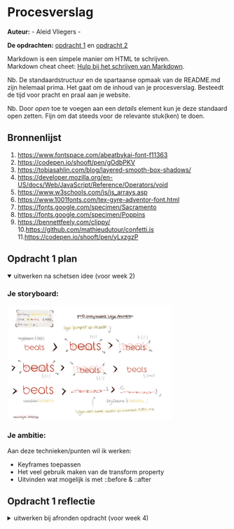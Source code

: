 # Procesverslag
**Auteur:** - Aleid Vliegers -

**De opdrachten:** [opdracht 1](opdracht1/index.html) en [opdracht 2](opdracht2/index.html)


Markdown is een simpele manier om HTML te schrijven.  
Markdown cheat cheet: [Hulp bij het schrijven van Markdown](https://github.com/adam-p/markdown-here/wiki/Markdown-Cheatsheet).

Nb. De standaardstructuur en de spartaanse opmaak van de README.md zijn helemaal prima. Het gaat om de inhoud van je procesverslag. Besteedt de tijd voor pracht en praal aan je website.

Nb. Door *open* toe te voegen aan een *details* element kun je deze standaard open zetten. Fijn om dat steeds voor de relevante stuk(ken) te doen.



## Bronnenlijst
  1. https://www.fontspace.com/abeatbykai-font-f11363
  2. https://codepen.io/shooft/pen/gOdbPKV
  3. https://tobiasahlin.com/blog/layered-smooth-box-shadows/
  4. https://developer.mozilla.org/en-US/docs/Web/JavaScript/Reference/Operators/void
  5. https://www.w3schools.com/js/js_arrays.asp
  6. https://www.1001fonts.com/tex-gyre-adventor-font.html
  7. https://fonts.google.com/specimen/Sacramento
  8. https://fonts.google.com/specimen/Poppins
  9. https://bennettfeely.com/clippy/
  10.https://github.com/mathieudutour/confetti.js
  11.https://codepen.io/shooft/pen/yLxzgzP




## Opdracht 1 plan

<details open>
  <summary>uitwerken na schetsen idee (voor week 2)</summary>


  ### Je storyboard:
  <img src="readme-images/plan_opdr_1.png" width="375px" alt="storyboard voor opdracht 1">


  ### Je ambitie: 
  Aan deze technieken/punten wil ik werken:
  - Keyframes toepassen
  - Het veel gebruik maken van de transform property
  - Uitvinden wat mogelijk is met ::before & ::after
 
</details>



## Opdracht 1 reflectie

<details>
  <summary>uitwerken bij afronden opdracht (voor week 4)</summary>


  ### Je uitkomst - karakteristiek screenshot(s):
  <img src="readme-images/result_light_mode.png" width="375px" alt="uitomst opdracht 1">
  <img src="readme-images/result_dark_mode.png" width="375px" alt="uitomst opdracht 1">


  ### Dit ging goed/Heb ik geleerd: 
  Korte omschrijving met plaatje(s)

  > het pulserende effect dat ik aan mijn logo heb willen geven met @keyframes is gemakkelijk gegaan.
  > het is me gelukt om de tekst te laten omvallen met @keyframes.
  > ik heb geleerd hoe je door het kleurenwiel gaat en een element meerdere kleuren geeft dmv van een filter.
  > ik heb geleerd hoe je op de meest correcte manier (voor deze opdracht) een font importeerd.
  > ik heb geleerd dat je met ::after & ::before elementen achter en voor een ander element kunt zetten en hoe je dit kunt stylen.
  > de theorie van de lessen begrijpen ging goed.

  <img src="readme-images/result_pump_1.png" width="375px" alt="top">
  <img src="readme-images/result_pump_2.png" width="375px" alt="top">
  <img src="readme-images/result_pump_3.png" width="375px" alt="top">
  <img src="readme-images/result_pump_4.png" width="375px" alt="top">
  <img src="readme-images/result_falls_1.png" width="375px" alt="top">
  <img src="readme-images/result_falls_2.png" width="375px" alt="top">


  ### Dit was lastig/Is niet gelukt:
  Korte omschrijving met plaatje(s)

  > ik heb op meerdere manieren geprobeerd om een pulserende lijn als ::after neer te zetten.
  > o.a. door een background-image met een gradient, door een text decoration: underline wavy en transparante text en door het stijlen van een svg in de content maar geen een manier hiervan is mij gelukt.
  > ik heb geprobeerd audio te importeren dat pas afspeelt wanneer er over heen wordt gehoverd, dit is niet gelukt.


## Opdracht 2 plan

<details>
  <summary>uitwerken na schetsen idee (voor week 5)</summary>


  ### Je ontwerp:
  <img src="readme-images/plan_opdr_2.png" width="375px" alt="ontwerp opdracht 2">


  ### Je ambitie: 
  Aan deze technieken/punten wil ik werken:
  - Javascript in geheel
  - De pagina toegankelijk maken met toetsenbord bediening
  - Media queries voor responsiveness
  - Speech API
  - JS transities

</details>



## Opdracht 2 test

<details>
  <summary>uitwerken na testen (week 7)</summary>

  Neem minimaal 5 bevindingen op:



  ### Bevinding 1:
  Omschrijving van wat er nog niet orde was (tekst en afbeeding(en)).

  #### oplossing:
  Beschrijving hoe je het hebt hebt opgelost of als het niet gelukt is hoe je het zou oplossen (tekst en afbeeding(en)).



  ### Bevinding 2:
  Omschrijving van wat er nog niet orde was (tekst en afbeeding(en)).

  #### oplossing:
  Beschrijving hoe je het hebt hebt opgelost of als het niet gelukt is hoe je het zou oplossen (tekst en afbeeding(en)).



  ### Bevinding 3:
  ...
</details>



## Opdracht 2 reflectie

<details>
  <summary>uitwerken bij afronden opdracht (voor week 8)</summary>

  ### Je uitkomst - karakteristiek screenshot(s):
  <img src="readme-images/bingo.png" width="375px" alt="uitomst opdracht 2">


  ### Dit ging goed/Heb ik geleerd: 
  Korte omschrijving met plaatje(s)

  > bingo kaart gemaakt
  > speach api
  > confetti
  > button animatie

  <img src="readme-images/bingo_gelukt_1.png" width="375px" alt="uitomst opdracht 2">


  ### Dit was lastig/Is niet gelukt:
  Korte omschrijving met plaatje(s)

  > de eerste keer na klikken de bal doorzichtig maken
  > fiche er op laten vallen

  <img src="readme-images/bingo_niet_gelukt_1.png" width="375px" alt="uitomst opdracht 2">
  <img src="readme-images/bingo_niet_gelukt_2.png" width="375px" alt="uitomst opdracht 2">

</details>